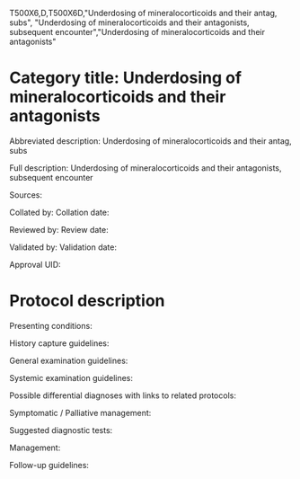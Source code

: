 T500X6,D,T500X6D,"Underdosing of mineralocorticoids and their antag, subs", "Underdosing of mineralocorticoids and their antagonists, subsequent encounter","Underdosing of mineralocorticoids and their antagonists"
# Category title: Underdosing of mineralocorticoids and their antagonists

Abbreviated description: Underdosing of mineralocorticoids and their antag, subs

Full description: Underdosing of mineralocorticoids and their antagonists, subsequent encounter

Sources:

Collated by:
Collation date:

Reviewed by:
Review date:

Validated by:
Validation date:

Approval UID:

# Protocol description

Presenting conditions:

History capture guidelines:

General examination guidelines:

Systemic examination guidelines:

Possible differential diagnoses with links to related protocols:

Symptomatic / Palliative management:

Suggested diagnostic tests:

Management:

Follow-up guidelines:
